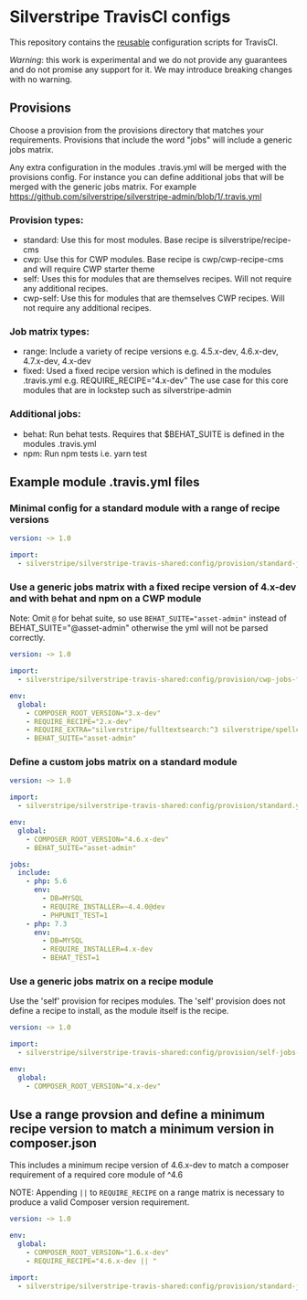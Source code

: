 # Silverstripe TravisCI configs

This repository contains the [reusable](https://docs.travis-ci.com/user/build-config-imports/) configuration scripts
for TravisCI.

*Warning*: this work is experimental and we do not provide any guarantees and do not promise any support for it.
We may introduce breaking changes with no warning.

## Provisions

Choose a provision from the provisions directory that matches your requirements.  Provisions that include the word
"jobs" will include a generic jobs matrix.

Any extra configuration in the modules .travis.yml will be merged with the provisions config.  For instance you can
define additional jobs that will be merged with the generic jobs matrix.
For example https://github.com/silverstripe/silverstripe-admin/blob/1/.travis.yml

### Provision types:
- standard: Use this for most modules. Base recipe is silverstripe/recipe-cms
- cwp: Use this for CWP modules. Base recipe is cwp/cwp-recipe-cms and will require CWP starter theme
- self: Uses this for modules that are themselves recipes. Will not require any additional recipes.
- cwp-self: Use this for modules that are themselves CWP recipes. Will not require any additional recipes.

### Job matrix types:
- range: Include a variety of recipe versions e.g. 4.5.x-dev, 4.6.x-dev, 4.7.x-dev, 4.x-dev
- fixed: Used a fixed recipe version which is defined in the modules .travis.yml e.g. REQUIRE_RECIPE="4.x-dev"
         The use case for this core modules that are in lockstep such as silverstripe-admin

### Additional jobs:
- behat: Run behat tests. Requires that $BEHAT_SUITE is defined in the modules .travis.yml
- npm: Run npm tests i.e. yarn test

## Example module .travis.yml files

### Minimal config for a standard module with a range of recipe versions

```yml
version: ~> 1.0

import:
  - silverstripe/silverstripe-travis-shared:config/provision/standard-jobs-range.yml
```

### Use a generic jobs matrix with a fixed recipe version of 4.x-dev and with behat and npm on a CWP module

Note: Omit `@` for behat suite, so use `BEHAT_SUITE="asset-admin"` instead of BEHAT_SUITE="@asset-admin"
otherwise the yml will not be parsed correctly.

```yml
version: ~> 1.0

import:
  - silverstripe/silverstripe-travis-shared:config/provision/cwp-jobs-fixed-behat-npm.yml

env:
  global:
    - COMPOSER_ROOT_VERSION="3.x-dev"
    - REQUIRE_RECIPE="2.x-dev"
    - REQUIRE_EXTRA="silverstripe/fulltextsearch:^3 silverstripe/spellcheck:^2"
    - BEHAT_SUITE="asset-admin"
```

### Define a custom jobs matrix on a standard module

```yml
version: ~> 1.0

import:
  - silverstripe/silverstripe-travis-shared:config/provision/standard.yml

env:
  global:
    - COMPOSER_ROOT_VERSION="4.6.x-dev"
    - BEHAT_SUITE="asset-admin"

jobs:
  include:
    - php: 5.6
      env:
        - DB=MYSQL
        - REQUIRE_INSTALLER=~4.4.0@dev
        - PHPUNIT_TEST=1
    - php: 7.3
      env:
        - DB=MYSQL
        - REQUIRE_INSTALLER=4.x-dev
        - BEHAT_TEST=1
```

### Use a generic jobs matrix on a recipe module

Use the 'self' provision for recipes modules.  The 'self' provision does not define a recipe to install, as the module itself is the recipe.

```yml
version: ~> 1.0

import:
  - silverstripe/silverstripe-travis-shared:config/provision/self-jobs-range.yml

env:
  global:
    - COMPOSER_ROOT_VERSION="4.x-dev"
```

## Use a range provsion and define a minimum recipe version to match a minimum version in composer.json

This includes a minimum recipe version of 4.6.x-dev to match a composer requirement of a required core module of ^4.6

NOTE: Appending ` || ` to `REQUIRE_RECIPE` on a range matrix is necessary to produce a valid Composer version requirement.

```yml
version: ~> 1.0

env:
  global:
    - COMPOSER_ROOT_VERSION="1.6.x-dev"
    - REQUIRE_RECIPE="4.6.x-dev || "

import:
  - silverstripe/silverstripe-travis-shared:config/provision/standard-jobs-range.yml
```